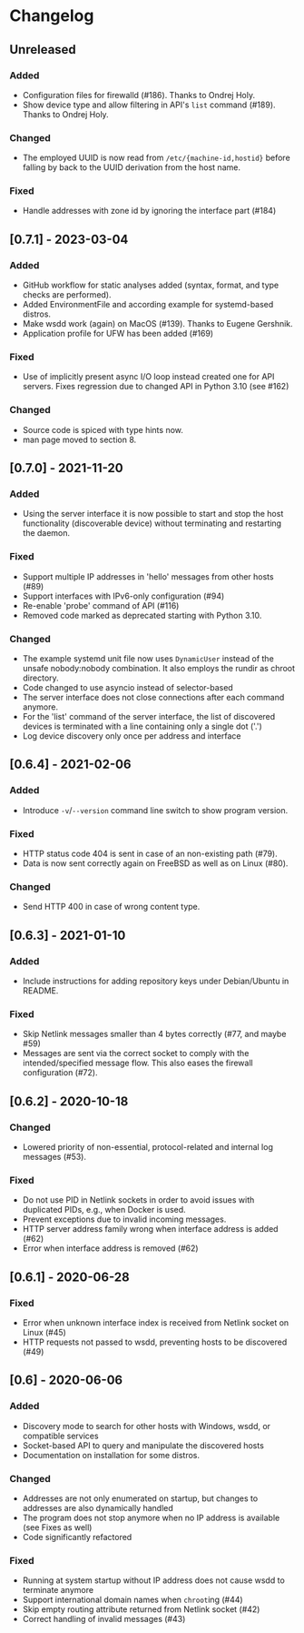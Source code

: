 # Changelog

## Unreleased

### Added

- Configuration files for firewalld (#186). Thanks to Ondrej Holy.
- Show device type and allow filtering in API's `list` command (#189). Thanks to Ondrej Holy.

### Changed

- The employed UUID is now read from `/etc/{machine-id,hostid}` before falling by back to the UUID derivation from the host name.

### Fixed

- Handle addresses with zone id by ignoring the interface part (#184)

## [0.7.1] - 2023-03-04

### Added

- GitHub workflow for static analyses added (syntax, format, and type checks are performed).
- Added EnvironmentFile and according example for systemd-based distros.
- Make wsdd work (again) on MacOS (#139). Thanks to Eugene Gershnik.
- Application profile for UFW has been added (#169)

### Fixed

- Use of implicitly present async I/O loop instead created one for API servers. Fixes regression due to changed API in Python 3.10 (see #162)

### Changed

- Source code is spiced with type hints now.
- man page moved to section 8.

## [0.7.0] - 2021-11-20

### Added

- Using the server interface it is now possible to start and stop the host functionality (discoverable device) without terminating and restarting the daemon.

### Fixed

- Support multiple IP addresses in 'hello' messages from other hosts (#89)
- Support interfaces with IPv6-only configuration (#94)
- Re-enable 'probe' command of API (#116)
- Removed code marked as deprecated starting with Python 3.10.

### Changed

- The example systemd unit file now uses `DynamicUser` instead of the unsafe nobody:nobody combination.
  It also employs the rundir as chroot directory.
- Code changed to use asyncio instead of selector-based
- The server interface does not close connections after each command anymore.
- For the 'list' command of the server interface, the list of discovered devices is terminated with a line containing only a single dot ('.')
- Log device discovery only once per address and interface

## [0.6.4] - 2021-02-06

### Added

- Introduce `-v`/`--version` command line switch to show program version.

### Fixed

- HTTP status code 404 is sent in case of an non-existing path (#79).
- Data is now sent correctly again on FreeBSD as well as on Linux (#80).

### Changed

- Send HTTP 400 in case of wrong content type.

## [0.6.3] - 2021-01-10

### Added

- Include instructions for adding repository keys under Debian/Ubuntu in README.

### Fixed

- Skip Netlink messages smaller than 4 bytes correctly (#77, and maybe #59)
- Messages are sent via the correct socket to comply with the intended/specified message flow. This also eases the firewall configuration (#72).

## [0.6.2] - 2020-10-18

### Changed

- Lowered priority of non-essential, protocol-related and internal log messages (#53).

### Fixed

- Do not use PID in Netlink sockets in order to avoid issues with duplicated PIDs, e.g., when Docker is used.
- Prevent exceptions due to invalid incoming messages.
- HTTP server address family wrong when interface address is added (#62)
- Error when interface address is removed (#62)

## [0.6.1] - 2020-06-28

### Fixed

- Error when unknown interface index is received from Netlink socket on Linux (#45)
- HTTP requests not passed to wsdd, preventing hosts to be discovered (#49)

## [0.6] - 2020-06-06

### Added

- Discovery mode to search for other hosts with Windows, wsdd, or compatible services
- Socket-based API to query and manipulate the discovered hosts
- Documentation on installation for some distros.

### Changed

- Addresses are not only enumerated on startup, but changes to addresses are also dynamically handled
- The program does not stop anymore when no IP address is available (see Fixes as well)
- Code significantly refactored

### Fixed

- Running at system startup without IP address does not cause wsdd to terminate anymore
- Support international domain names when `chroot`ing (#44)
- Skip empty routing attribute returned from Netlink socket (#42)
- Correct handling of invalid messages (#43)
